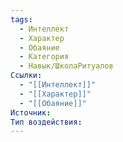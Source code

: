 ```yaml
---
tags:
  - Интеллект
  - Характер
  - Обаяние
  - Категория
  - Навык/ШколаРитуалов
Ссылки:
  - "[[Интеллект]]"
  - "[[Характер]]"
  - "[[Обаяние]]"
Источник:
Тип воздействия:
---
```

